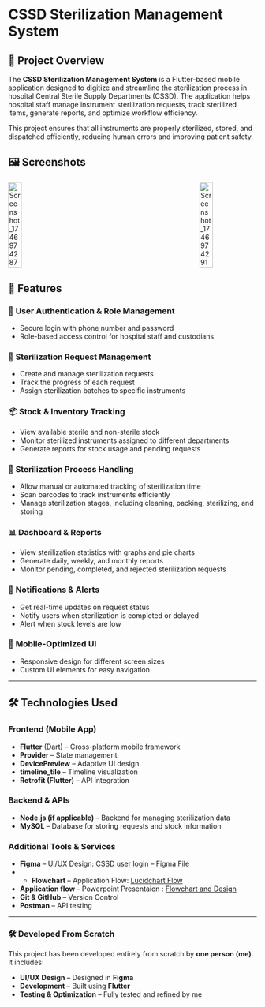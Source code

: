 # CSSD Sterilization Management System  


## 📌 Project Overview  
The **CSSD Sterilization Management System** is a Flutter-based mobile application designed to digitize and streamline the sterilization process in hospital Central Sterile Supply Departments (CSSD). The application helps hospital staff manage instrument sterilization requests, track sterilized items, generate reports, and optimize workflow efficiency.  

This project ensures that all instruments are properly sterilized, stored, and dispatched efficiently, reducing human errors and improving patient safety.  


## 🖼️ Screenshots
<div style="display: flex; justify-content: space-between; flex-wrap: wrap; gap: 15px; margin: 20px 0;">
  <img src="https://github.com/user-attachments/assets/c0e25434-2af0-4354-b84a-78515dea9fcb" alt="Screenshot_1746974287" style="width: 23%; height: auto;" />
  <img src="https://github.com/user-attachments/assets/72bc735d-19b1-4669-9ac6-7fc0c1af7947" alt="Screenshot_1746974291" style="width: 23%; height: auto;" />
</div>


## 🚀 Features  

### 📌 **User Authentication & Role Management**  
- Secure login with phone number and password  
- Role-based access control for hospital staff and custodians  

### 🏥 **Sterilization Request Management**  
- Create and manage sterilization requests  
- Track the progress of each request  
- Assign sterilization batches to specific instruments  

### 📦 **Stock & Inventory Tracking**  
- View available sterile and non-sterile stock  
- Monitor sterilized instruments assigned to different departments  
- Generate reports for stock usage and pending requests  

### 🔄 **Sterilization Process Handling**  
- Allow manual or automated tracking of sterilization time  
- Scan barcodes to track instruments efficiently  
- Manage sterilization stages, including cleaning, packing, sterilizing, and storing  

### 📊 **Dashboard & Reports**  
- View sterilization statistics with graphs and pie charts  
- Generate daily, weekly, and monthly reports  
- Monitor pending, completed, and rejected sterilization requests  

### 🔔 **Notifications & Alerts**  
- Get real-time updates on request status  
- Notify users when sterilization is completed or delayed  
- Alert when stock levels are low  

### 📱 **Mobile-Optimized UI**  
- Responsive design for different screen sizes  
- Custom UI elements for easy navigation  

---

## 🛠️ Technologies Used  
### **Frontend (Mobile App)**  
- **Flutter** (Dart) – Cross-platform mobile framework  
- **Provider** – State management  
- **DevicePreview** – Adaptive UI design  
- **timeline_tile** – Timeline visualization  
- **Retrofit (Flutter)** – API integration  

### **Backend & APIs**  
- **Node.js (if applicable)** – Backend for managing sterilization data  
- **MySQL** – Database for storing requests and stock information  

### **Additional Tools & Services**  
- **Figma** – UI/UX Design: [CSSD user login – Figma File](https://www.figma.com/design/AhiXAiuGINvj6A2I6KD8PO/CSSD?node-id=0-1&p=f&t=eNLrn1jNvmvWceYe-0)
- - **Flowchart** – Application Flow: [Lucidchart Flow](https://lucid.app/lucidspark/2cc70bb3-73f1-44f3-9dbe-d21028ccccef/edit?viewport_loc=-3462%2C-816%2C9600%2C4344%2C0_0&invitationId=inv_b7d50099-8c24-42f6-96b3-4e762285cdb9)
- **Application flow** - Powerpoint Presentaion : [Flowchart and Design](https://onedrive.live.com/view.aspx?resid=E3FDBE66304549A4%21132&authkey=!AC37oRTACybBPdY)   
- **Git & GitHub** – Version Control  
- **Postman** – API testing  

---

### **🛠 Developed From Scratch**  
This project has been developed entirely from scratch by **one person (me)**. It includes:  
- **UI/UX Design** – Designed in **Figma**  
- **Development** – Built using **Flutter**  
- **Testing & Optimization** – Fully tested and refined by me  
